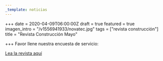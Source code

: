 ```yaml
---
_template: noticias
---
```






+++
date = 2020-04-09T06:00:00Z
draft = true
featured = true
imagen_intro = "/v1556941933/novatec.jpg"
tags = ["revista construcción"]
title = "Revista Construcción Mayo"

+++
Favor llene nuestra encuesta de servicio:

[Lea la revista aquí](https://forms.gle/tFseZyo8fjM9tbkA8 "Encuesta de servicio")
